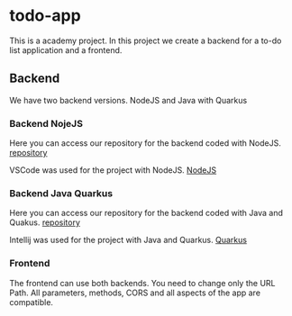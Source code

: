 # todo-app 
This is a academy project.
In this project we create a backend for a to-do list application and a frontend.

## Backend
We have two backend versions.
NodeJS and Java with Quarkus

### Backend NojeJS
Here you can access our repository for the backend coded with NodeJS.
[repository](https://github.com/pizzosoft/todo-app/tree/main/backend-nodejs)

VSCode was used for the project with NodeJS.
[NodeJS](https://nodejs.org/en/)

### Backend Java Quarkus
Here you can access our repository for the backend coded with Java and Quakus.
[repository](https://github.com/pizzosoft/todo-app/tree/main/backend-quarkus) 

Intellij was used for the project with Java and Quarkus.
[Quarkus](https://quarkus.io)

### Frontend
The frontend can use both backends. You need to change only the URL Path. All parameters, methods, CORS and all aspects of the app are compatible.
